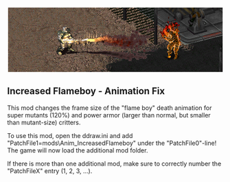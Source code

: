 <p align="center"><img src="Anim_IncreasedFlameboy.png" alt="Flameboy size fix for Mutants"/></p>

Increased Flameboy - Animation Fix
-----------------

This mod changes the frame size of the "flame boy" death animation for super mutants (120%) and power armor (larger than normal, but smaller than mutant-size) critters.

To use this mod, open the ddraw.ini and add "PatchFile1=mods\Anim_IncreasedFlameboy" under the "PatchFile0"-line!
The game will now load the additional mod folder.

If there is more than one additional mod, make sure to correctly number the "PatchFileX" entry (1, 2, 3, ...).

